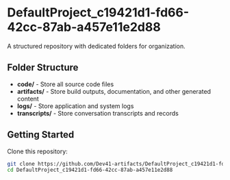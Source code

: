 # DefaultProject_c19421d1-fd66-42cc-87ab-a457e11e2d88
A structured repository with dedicated folders for organization.

## Folder Structure

- **code/** - Store all source code files
- **artifacts/** - Store build outputs, documentation, and other generated content
- **logs/** - Store application and system logs
- **transcripts/** - Store conversation transcripts and records

## Getting Started

Clone this repository:
```bash
git clone https://github.com/Dev41-artifacts/DefaultProject_c19421d1-fd66-42cc-87ab-a457e11e2d88
cd DefaultProject_c19421d1-fd66-42cc-87ab-a457e11e2d88
```
